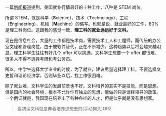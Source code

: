 一篇[新闻报道](https://blogs.scientificamerican.com/observations/on-pi-day-lets-disrupt-our-narrow-notions-of-stem/)提到，美国就业行情最好的十种工作，八种是 STEM 岗位。

所谓 STEM，就是科学（**S**cience）、技术（**T**echnology）、工程（**E**ngineering）、机械（**M**achine）的缩写。也就是说，就业最好的工作，80%是理工科岗位。这跟我的感觉一致，**理工科的就业远远好于文科。**

现在是信息社会，大量的工作都是技术岗，需要技术工人和工程师，而传统的办公室文秘和管理岗位，由于被软件替代，正在不断减少。这种趋势以后将会越来越明显。理工科学生往往有好几个 offer 可以挑选，文科学生想要一个 offer 都很难，很多人不得不选择考研和考公务员。

所以，中学生选择大学专业的时候，为了就业，建议尽量选择理工科，不要选择文史哲和理论经济学，否则毕业以后，找工作很困难。

除了就业难，文科学生的发展前景也不好。文科培养的其实不是技能，而是思想。但是国内的社会环境，根本不允许你有独立的思想，能做的只是诠释领导的政策。一个例证就是，我国现在培养出了各种各样的人才，但是似乎就是没有思想家。

> 当初读文科就是奔着培养思想去的(手动狗头)ORZ
